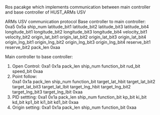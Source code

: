 Ros pacakge which implements communication between main controller and base controller of HUST_ARMs USV

ARMs USV communication protocol
Base controller to main controller:  
0xa5 0x5a ship_num latitude_bit1 latitude_bit2 latitude_bit3 latitude_bit4 longitude_bit1 longitude_bit2 longitude_bit3 longitude_bit4 velocity_bit1 velocity_bit2 origin_lat_bit1 origin_lat_bit2 origin_lat_bit3 origin_lat_bit4 origin_lng_bit1 origin_lng_bit2 origin_lng_bit3 origin_lng_bit4 reserve_bit1 reserve_bit2 pack_len 0xaa

Main controller to base controller:  
1. Open Control:
0xa1 0x1a pack_len ship_num function_bit rud_bit speed_bit 0xaa  
2. Point follow:  
0xa1 0x1a pack_len ship_num function_bit target_lat_hbit target_lat_bit2 target_lat_bit3 target_lat_lbit target_lng_hbit target_lng_bit2 target_lng_bit3 target_lng_lbit 0xaa
3. PID settting:
0xa1 0x1a pack_len ship_num function_bit kp_bit ki_bit kd_bit kp1_bit ki1_bit kd1_bit 0xaa
4. Origin setting:
0xa1 0x1a pack_len ship_num function_bit 0xaa

